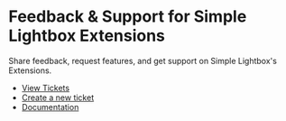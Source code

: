 # Feedback & Support for Simple Lightbox Extensions

Share feedback, request features, and get support on Simple Lightbox's Extensions.

* [View Tickets](../../issues)
* [Create a new ticket](../../issues/new/choose)
* [Documentation](../../wiki)
